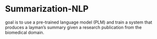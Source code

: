 # Summarization-NLP
goal is to use a pre-trained language model (PLM) and train a system that produces a layman’s summary given a research publication from the biomedical domain.
